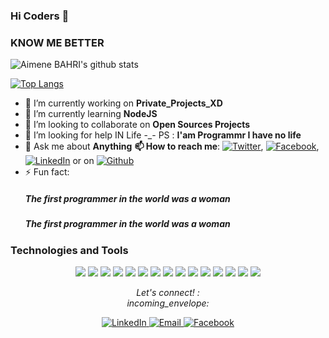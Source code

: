 ### Hi Coders 👋

<!-- 
**Aimene-BAHRI/Aimene-BAHRI** is a ✨ _special_ ✨ repository because its `README.md` (this file) appears on your GitHub profile. -->

</p>

### KNOW ME BETTER

  <img align="center" src="https://github-readme-stats.vercel.app/api?username=Aimene-BAHRI&show_icons=true&theme=dracula&line_height=27" alt="Aimene BAHRI's github stats"/>

 [![Top Langs](https://github-readme-stats.vercel.app/api/top-langs/?username=Aimene-BAHRI)](https://github.com/anuraghazra/github-readme-stats)

- 🔭 I’m currently working on **Private_Projects_XD**
- 🌱 I’m currently learning **NodeJS**
- 👯 I’m looking to collaborate on **Open Sources Projects**
- 🤔 I’m looking for help IN Life -_- PS : **I'am Programmr I have no life**
- 💬 Ask me about **Anything**
**📫 How to reach me**: [![Twitter][1.1]][1], [![Facebook][2.1]][2], [![LinkedIn][3.1]][3] or on [![Github][4.1]][4]
- ⚡ Fun fact: 
  ##### The first programmer in the world was a woman
  ##### The first programmer in the world was a woman
  
<!-- Icons -->

[1.1]: http://i.imgur.com/wWzX9uB.png (twitter icon without padding)
[2.1]: http://i.imgur.com/fep1WsG.png (facebook icon without padding)
[3.1]: https://raw.githubusercontent.com/MartinHeinz/MartinHeinz/master/linkedin-3-16.png (LinkedIn icon without padding)
[4.1]: http://i.imgur.com/9I6NRUm.png (github icon without padding)

<!-- Links to your social media accounts -->

[1]: https://twitter.com/PirateAIM/
[2]: https://web.facebook.com/aimene.bahri.5
[3]: https://www.linkedin.com/in/aimenbahri/
[4]: https://github.com/Aimene-BAHRI

### Technologies and Tools
<p align="center">
<!-- OS -->
<img src="https://img.shields.io/badge/OS-Linux-informational?style=flat&logo=linux&logoColor=white&color=2bbc8a"/><!-- Editors --> <img src="https://img.shields.io/badge/Editor-VS_CODE-informational?style=flat&logo=vscode&logoColor=white&color=2bbc8a"/>
<!-- CODE Languages --> <img src="https://img.shields.io/badge/Code-Python-informational?style=flat&logo=python&logoColor=white&color=2bbc8a"/> <img src="https://img.shields.io/badge/Code-JavaScript-informational?style=flat&logo=javascript&logoColor=white&color=2bbc8a"/>
<!-- Git stuff --> <img src="https://img.shields.io/badge/Git-Git-informational?style=flat&logo=git&logoColor=white&color=2bbc8a"/> <img src="https://img.shields.io/badge/Git-GitHug-informational?style=flat&logo=github&logoColor=white&color=2bbc8a"/> <img src="https://img.shields.io/badge/Git-GitLab-informational?style=flat&logo=gitlab&logoColor=white&color=2bbc8a"/> <img src="https://img.shields.io/badge/Git-Bitbucket-informational?style=flat&logo=bitbucket&logoColor=white&color=2bbc8a"/><!-- Shell --> <img src="https://img.shields.io/badge/Shell-bash-informational?style=flat&logo=gnu-bash&logoColor=white&color=2bbc8a"/> <!-- Tools --> <img src="https://img.shields.io/badge/Tools-Postgres-informational?style=flat&logo=postgresql&logoColor=white&color=2bbc8a"/> <img src="https://img.shields.io/badge/Tools-Docker-informational?style=flat&logo=docker&logoColor=white&color=2bbc8a"/> <img src="https://img.shields.io/badge/Tools-kubernetes-informational?style=flat&logo=kubernetes&logoColor=white&color=2bbc8a"/> <img src="https://img.shields.io/badge/Tools-DigitalOcean-informational?style=flat&logo=digitalOcean&logoColor=white&color=2bbc8a"/> <!-- Servers --> <img src="https://img.shields.io/badge/Servers-Nginx-informational?style=flat&logo=nginx&logoColor=white&color=2bbc8a"/> <img src="https://img.shields.io/badge/Servers-Jenkins-informational?style=flat&logo=jenkins&logoColor=white&color=2bbc8a"/>
</p>


<p align="center">
  <i> Let's connect! :<br>incoming_envelope: </i>
</p>
<p align="center">
   
  <a href="https://www.linkedin.com/in/aimenbahri/" target="_blank">
  	<img src="https://img.shields.io/badge/LinkedIn-%230077B5.svg?&style=flat-square&logo=linkedin&logoColor=white" alt="LinkedIn">
  </a>
  <a href="mailto:bahri.aimen48@gmail.com" target="_blank">
	<img src="https://img.shields.io/badge/-Gmail-c14438?style=flat-square&logo=Gmail&logoColor=white" alt="Email">
  </a>
  <a href="https://web.facebook.com/aimene.bahri.5" target="_blank">
  	<img src="https://img.shields.io/badge/Facebook-%230077B5.svg?&style=flat-square&logo=Facebook&logoColor=white" alt="Facebook">
  </a>
</p>
